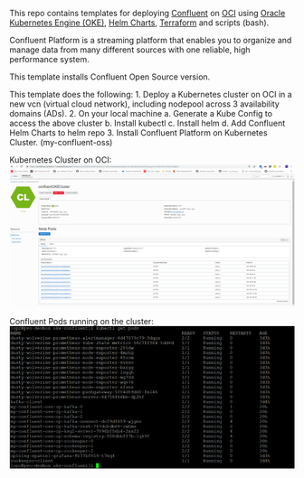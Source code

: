 This repo contains templates for deploying [Confluent](https://www.confluent.io)  on [OCI](https://cloud.oracle.com/cloud-infrastructure) using [Oracle Kubernetes Engine (OKE)](https://cloud.oracle.com/containers/kubernetes-engine), [Helm Charts](https://docs.helm.sh/), [Terraform](https://www.terraform.io/) and scripts (bash).

Confluent Platform is a streaming platform that enables you to organize and manage data from many different sources with one reliable, high performance system.

This template installs Confluent Open Source version.

This template does the following:
    1. Deploy a Kubernetes cluster on OCI in a new vcn (virtual cloud network), including nodepool across 3 availability domains (ADs).
    2. On your local machine
        a. Generate a Kube Config to access the above cluster
        b. Install kubectl
        c. Install helm
        d. Add Confluent Helm Charts to helm repo
    3. Install Confluent Platform on Kubernetes Cluster. (my-confluent-oss)


Kubernetes Cluster on OCI:
![](./images/OCI_Cluster_Console_Capture.PNG)


Confluent Pods running on the cluster:
![](./images/kubectl_get_pods_Capture.PNG)
